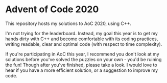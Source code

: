 # Advent of Code 2020

This repository hosts my solutions to AoC 2020, using C++.

I'm not trying for the leaderboard. Instead, my goal this year is to get my hands dirty with C++ and become comfortable with its coding practices, writing readable, clear and optimal code (with respect to time complexity).

If you're participating in AoC this year, I recommend you don't look at my solutions before you've solved the puzzles on your own - you'd be ruining the fun! Though after you've finished, please take a look. I would love to hear if you have a more efficient solution, or a suggestion to improve my code.
